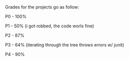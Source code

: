 Grades for the projects go as follow:

P0 - 100%

P1 - 50% (i got robbed, the code worls fine)

P2 - 87%

P3 - 64% (iterating through the tree throws errors w/ junit)

P4 - 90%
